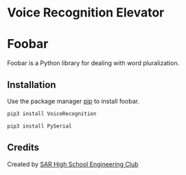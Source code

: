 # Voice Recognition Elevator

# Foobar

Foobar is a Python library for dealing with word pluralization.

## Installation

Use the package manager [pip](https://pip.pypa.io/en/stable/) to install foobar.

```bash
pip3 install VoiceRecognition
```

```bash
pip3 install PySerial
```


## Credits
Created by [SAR High School Engineering Club](https://www.saracademy.org/)

